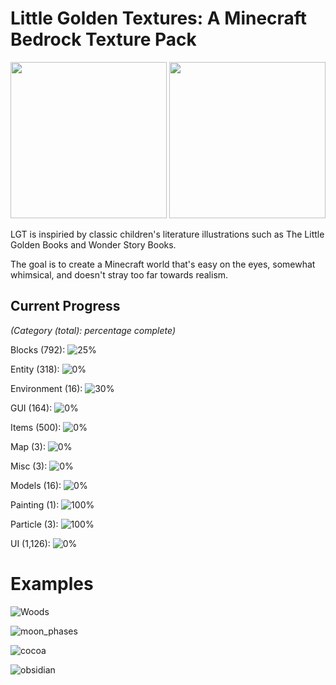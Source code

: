 # Little Golden Textures: A Minecraft Bedrock Texture Pack

<img src="https://user-images.githubusercontent.com/3710219/115487211-38c7b080-a226-11eb-93ce-6d12de72828f.png"  width="250" height="250">  <img src="https://user-images.githubusercontent.com/3710219/115602854-6c99e900-a2ad-11eb-8673-829607833810.png" width="250" height="250">



LGT is inspiried by classic children's literature illustrations such as The Little Golden Books and Wonder Story Books.

The goal is to create a Minecraft world that's easy on the eyes, somewhat whimsical, and doesn't stray too far towards realism. 

## Current Progress

_(Category (total): percentage complete)_

Blocks (792): ![25%](https://progress-bar.dev/25)

Entity (318): ![0%](https://progress-bar.dev/0)

Environment (16): ![30%](https://progress-bar.dev/30)

GUI (164): ![0%](https://progress-bar.dev/0)

Items (500): ![0%](https://progress-bar.dev/0)

Map (3): ![0%](https://progress-bar.dev/0)

Misc (3): ![0%](https://progress-bar.dev/0)

Models (16): ![0%](https://progress-bar.dev/0)

Painting (1): ![100%](https://progress-bar.dev/100)

Particle (3): ![100%](https://progress-bar.dev/100)

UI (1,126): ![0%](https://progress-bar.dev/0)

# Examples

![Woods](https://user-images.githubusercontent.com/3710219/115492363-acba8680-a22f-11eb-92a5-98c0148d1153.png)

![moon_phases](https://user-images.githubusercontent.com/3710219/115492377-b3e19480-a22f-11eb-98a5-7e89e3cf4310.png)

![cocoa](https://user-images.githubusercontent.com/3710219/115823505-6c483d80-a3d4-11eb-9c0b-8b2e2de22347.png)

![obsidian](https://user-images.githubusercontent.com/3710219/115823514-6f432e00-a3d4-11eb-8569-dcd02d6f6224.png)


